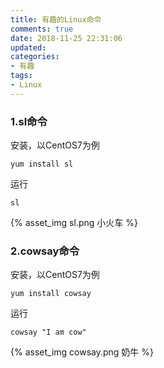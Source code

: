 ```yaml
---
title: 有趣的Linux命令
comments: true
date: 2018-11-25 22:31:06
updated:
categories:
- 有趣
tags:
- Linux
---
```


### 1.sl命令
安装，以CentOS7为例
```
yum install sl
```
运行
```
sl
```
{% asset_img sl.png 小火车 %}
### 2.cowsay命令
安装，以CentOS7为例
```
yum install cowsay
```
运行
```
cowsay "I am cow"
```
{% asset_img cowsay.png 奶牛 %}